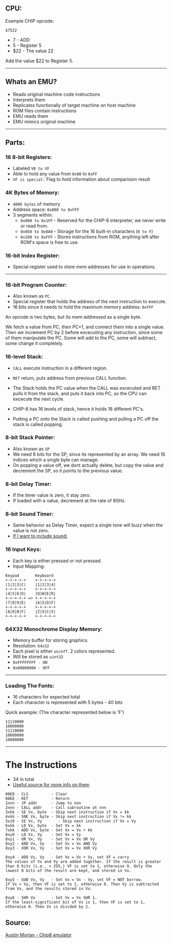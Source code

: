 ## CPU:

Example CHIP opcode:

`$7522`
- 7 - ADD
- 5 - Register 5
- $22 - The value 22

Add the value $22 to Register 5.

---

## Whats an EMU?
- Reads original machine code instructions
- Interprets them
- Replicates functionally of target machine on host machine
- ROM files contain instructions
- EMU reads them
- EMU mimics original machine

---

## Parts:
### 16 8-bit Registers:
- Labeled `V0 to VF`
- Able to hold any value from `0x00` to `0xFF`
- `VF is special:` Flag to hold information about comparision result

### 4K Bytes of Memory:
- `4096 bytes` of memory
- Address space: `0x000 to 0xFFF`
- 3 segments within:
	+ `0x000 to 0x1FF` - Reserved for the CHIP-8 interpreter, we never write or read from.
	+ `0x050 to 0x0A0` - Storage for the 16 built-in characters (`0 to F`)
	+ `0x200 to 0xFFF` - Stores instructions from ROM, anything left after ROM's space is free to use.

### 16-bit Index Register:
- Special register used to store mem addresses for use in operations.
---

### 16-bit Program Counter:
- Also known as `PC`.
- Special register that holds the address of the next instruction to execute.
- 16 bits since it needs to hold the maximum memory address: `0xFFF`

An opcode is two bytes, but its mem addressed as a single byte.

We fetch a value from PC, then PC+1, and connect them into a single value. Then we increment PC by 2 before excecuting any instruction, since some of them manipulate the PC. Some will add to the PC, some will subtract, some change it completely.

### 16-level Stack:
- `CALL` execute instruction in a different region.
- `RET` return, puts address from previous CALL function.
- The Stack holds the PC value when the CALL was excecuted and RET pulls it from the stack, and puts it back into PC, so the CPU can excecute the next cycle.

- CHIP-8 has 16 levels of stack, hence it holds 16 different PC's.

- Putting a PC onto the Stack is called pushing and pulling a PC off the stack is called popping.

### 8-bit Stack Pointer:
- Also known as `SP`
- We need 8 bits for the SP, since its represented by an array. We need 16 indices which a single byte can manage.
- On popping a value off, we dont actually delete, but copy the value and decrement the SP, so it points to the previous value.

### 8-bit Delay Timer:
- If the timer value is zero, it stay zero.
- If loaded with a value, decrement at the rate of 60Hz.

### 8-bit Sound Timer:
- Same behavior as Delay Timer, expect a single tone will buzz when the value is not zero.
- [If I want to include sound:](https://stackoverflow.com/questions/10110905/simple-sound-wave-generator-with-sdl-in-c/45002609#45002609)

### 16 Input Keys:
- Each key is either pressed or not pressed.
- Input Mapping:
```
Keypad       Keyboard
+-+-+-+-+    +-+-+-+-+
|1|2|3|C|    |1|2|3|4|
+-+-+-+-+    +-+-+-+-+
|4|5|6|D|    |Q|W|E|R|
+-+-+-+-+ => +-+-+-+-+
|7|8|9|E|    |A|S|D|F|
+-+-+-+-+    +-+-+-+-+
|A|0|B|F|    |Z|X|C|V|
+-+-+-+-+    +-+-+-+-+
```

### 64X32 Monochrome Display Memory:
- Memory buffer for storing graphics.
- Resolution: `64x32`
- Each pixel is either `on/off`. 2 colors represented.
- Will be stored as `uint32`
- `0xFFFFFFFF - ON`
- `0x00000000 - OFF`

---

### Loading The Fonts:
- 16 characters for expected total
- Each character is represented with 5 bytes - 40 bits

Quick example:
(The character represented below is 'F')
```
11110000
10000000
11110000
10000000
10000000
```

---

# The Instructions
- 34 in total
- [Useful source for more info on them](http://devernay.free.fr/hacks/chip8/C8TECH10.HTM)

```
00E0 - CLS 	        - Clear
00EE - RET 	        - Return
1nnn - JP addr      - Jump to nnn
2nnn - CALL addr    - Call subroutine at nnn
3xkk - SE Vx, byte  - Skip next instruction if Vx = kk
4xkk - SNE Vx, byte - Skip next instruction if Vx != kk
5xí0 - SE Vx, Vy	   - Skip next instruction if Vx = Vy
6xkk - LD Vx, byte  - Set Vx = kk
7xkk - ADD Vx, byte - Set Vx = Vx + kk
8xy0 - LD Vx, Vy    - Set Vx = Vy
8xy1 - OR Vx, Vy    - Set Vx = Vx OR Vy
8xy2 - AND Vx, Vy   - Set Vx = Vx AND Vy
8xy3 - XOR Vx, Vy   - Set Vx = Vx XOR Vy

8xy4 - ADD Vx, Vy   - Set Vx = Vx + Vy, set VF = carry
The values of Vx and Vy are added together. If the result is greater than 8 bits (i.e., > 255,) VF is set to 1, otherwise 0. Only the lowest 8 bits of the result are kept, and stored in Vx.

8xy5 - SUB Vx, Vy   - Set Vx = Vx - Vy, set VF = NOT borrow.
If Vx > Vy, then VF is set to 1, otherwise 0. Then Vy is subtracted from Vx, and the results stored in Vx.

8xy6 - SHR Vx       - Set Vx = Vx SHR 1.
If the least-significant bit of Vx is 1, then VF is set to 1, otherwise 0. Then Vx is divided by 2.
```

## Source:
[Austin Morlan - Chip8 emulator](https://austinmorlan.com/posts/chip8_emulator/#16-8-bit-registers)